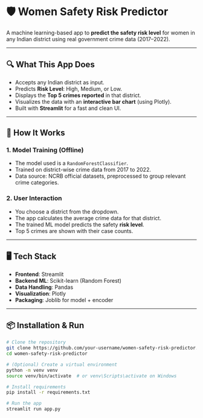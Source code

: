 # 🛡️ Women Safety Risk Predictor

A machine learning-based app to **predict the safety risk level** for women in any Indian district using real government crime data (2017–2022).

---

## 🔍 What This App Does

- Accepts any Indian district as input.
- Predicts **Risk Level**: High, Medium, or Low.
- Displays the **Top 5 crimes reported** in that district.
- Visualizes the data with an **interactive bar chart** (using Plotly).
- Built with **Streamlit** for a fast and clean UI.

---

## 🧠 How It Works

### 1. Model Training (Offline)

- The model used is a `RandomForestClassifier`.
- Trained on district-wise crime data from 2017 to 2022.
- Data source: NCRB official datasets, preprocessed to group relevant crime categories.

### 2. User Interaction

- You choose a district from the dropdown.
- The app calculates the average crime data for that district.
- The trained ML model predicts the safety **risk level**.
- Top 5 crimes are shown with their case counts.

---

## 🖥️ Tech Stack

- **Frontend**: Streamlit
- **Backend ML**: Scikit-learn (Random Forest)
- **Data Handling**: Pandas
- **Visualization**: Plotly
- **Packaging**: Joblib for model + encoder

---

## 📦 Installation & Run

```bash
# Clone the repository
git clone https://github.com/your-username/women-safety-risk-predictor.git
cd women-safety-risk-predictor

# (Optional) Create a virtual environment
python -m venv venv
source venv/bin/activate  # or venv\Scripts\activate on Windows

# Install requirements
pip install -r requirements.txt

# Run the app
streamlit run app.py
